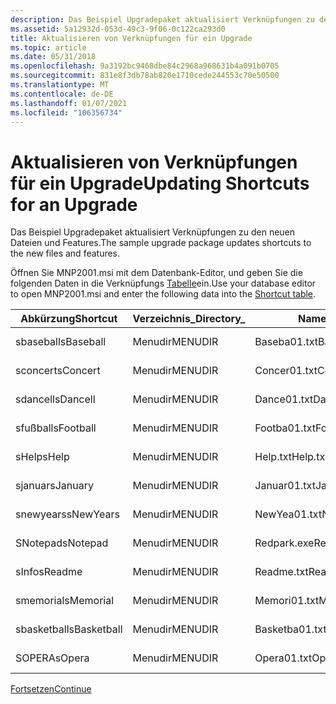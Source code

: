 ```yaml
---
description: Das Beispiel Upgradepaket aktualisiert Verknüpfungen zu den neuen Dateien und Features.
ms.assetid: 5a12932d-053d-49c3-9f06-0c122ca293d0
title: Aktualisieren von Verknüpfungen für ein Upgrade
ms.topic: article
ms.date: 05/31/2018
ms.openlocfilehash: 9a3192bc9468dbe84c2968a968631b4a091b0705
ms.sourcegitcommit: 831e8f3db78ab820e1710cede244553c70e50500
ms.translationtype: MT
ms.contentlocale: de-DE
ms.lasthandoff: 01/07/2021
ms.locfileid: "106356734"
---
```

# <a name="updating-shortcuts-for-an-upgrade"></a><span data-ttu-id="9f276-103">Aktualisieren von Verknüpfungen für ein Upgrade</span><span class="sxs-lookup"><span data-stu-id="9f276-103">Updating Shortcuts for an Upgrade</span></span>

<span data-ttu-id="9f276-104">Das Beispiel Upgradepaket aktualisiert Verknüpfungen zu den neuen Dateien und Features.</span><span class="sxs-lookup"><span data-stu-id="9f276-104">The sample upgrade package updates shortcuts to the new files and features.</span></span>

<span data-ttu-id="9f276-105">Öffnen Sie MNP2001.msi mit dem Datenbank-Editor, und geben Sie die folgenden Daten in die Verknüpfungs [Tabelle](shortcut-table.md)ein.</span><span class="sxs-lookup"><span data-stu-id="9f276-105">Use your database editor to open MNP2001.msi and enter the following data into the [Shortcut table](shortcut-table.md).</span></span>



| <span data-ttu-id="9f276-106">Abkürzung</span><span class="sxs-lookup"><span data-stu-id="9f276-106">Shortcut</span></span>    | <span data-ttu-id="9f276-107">Verzeichnis\_</span><span class="sxs-lookup"><span data-stu-id="9f276-107">Directory\_</span></span> | <span data-ttu-id="9f276-108">Name</span><span class="sxs-lookup"><span data-stu-id="9f276-108">Name</span></span>           | <span data-ttu-id="9f276-109">Komponente\_</span><span class="sxs-lookup"><span data-stu-id="9f276-109">Component\_</span></span> | <span data-ttu-id="9f276-110">Ziel</span><span class="sxs-lookup"><span data-stu-id="9f276-110">Target</span></span>               | <span data-ttu-id="9f276-111">Argumente</span><span class="sxs-lookup"><span data-stu-id="9f276-111">Arguments</span></span> | <span data-ttu-id="9f276-112">BESCHREIBUNG</span><span class="sxs-lookup"><span data-stu-id="9f276-112">Description</span></span> | <span data-ttu-id="9f276-113">Hotkey</span><span class="sxs-lookup"><span data-stu-id="9f276-113">Hotkey</span></span> | <span data-ttu-id="9f276-114">Symbol\_</span><span class="sxs-lookup"><span data-stu-id="9f276-114">Icon\_</span></span>         | <span data-ttu-id="9f276-115">IconIndex</span><span class="sxs-lookup"><span data-stu-id="9f276-115">IconIndex</span></span> | <span data-ttu-id="9f276-116">ShowCmd</span><span class="sxs-lookup"><span data-stu-id="9f276-116">ShowCmd</span></span> | <span data-ttu-id="9f276-117">Wkdir</span><span class="sxs-lookup"><span data-stu-id="9f276-117">WkDir</span></span> |
|-------------|-------------|----------------|-------------|----------------------|-----------|-------------|--------|----------------|-----------|---------|-------|
| <span data-ttu-id="9f276-118">sbaseball</span><span class="sxs-lookup"><span data-stu-id="9f276-118">sBaseball</span></span>   | <span data-ttu-id="9f276-119">Menudir</span><span class="sxs-lookup"><span data-stu-id="9f276-119">MENUDIR</span></span>     | <span data-ttu-id="9f276-120">Baseba01.txt</span><span class="sxs-lookup"><span data-stu-id="9f276-120">Baseba01.txt</span></span>   | <span data-ttu-id="9f276-121">Ball</span><span class="sxs-lookup"><span data-stu-id="9f276-121">Baseball</span></span>    | <span data-ttu-id="9f276-122">Ball</span><span class="sxs-lookup"><span data-stu-id="9f276-122">Baseball</span></span>             |           |             |        | <span data-ttu-id="9f276-123">Orca- \_icon.exe</span><span class="sxs-lookup"><span data-stu-id="9f276-123">orca\_icon.exe</span></span> |           |         |       |
| <span data-ttu-id="9f276-124">sconcert</span><span class="sxs-lookup"><span data-stu-id="9f276-124">sConcert</span></span>    | <span data-ttu-id="9f276-125">Menudir</span><span class="sxs-lookup"><span data-stu-id="9f276-125">MENUDIR</span></span>     | <span data-ttu-id="9f276-126">Concer01.txt</span><span class="sxs-lookup"><span data-stu-id="9f276-126">Concer01.txt</span></span>   | <span data-ttu-id="9f276-127">Konzert</span><span class="sxs-lookup"><span data-stu-id="9f276-127">Concert</span></span>     | <span data-ttu-id="9f276-128">\[\#Concer01.txt\]</span><span class="sxs-lookup"><span data-stu-id="9f276-128">\[\#Concer01.txt\]</span></span>   |           |             |        |                |           |         |       |
| <span data-ttu-id="9f276-129">sdancell</span><span class="sxs-lookup"><span data-stu-id="9f276-129">sDancell</span></span>    | <span data-ttu-id="9f276-130">Menudir</span><span class="sxs-lookup"><span data-stu-id="9f276-130">MENUDIR</span></span>     | <span data-ttu-id="9f276-131">Dance01.txt</span><span class="sxs-lookup"><span data-stu-id="9f276-131">Dance01.txt</span></span>    | <span data-ttu-id="9f276-132">Abhängigkeit</span><span class="sxs-lookup"><span data-stu-id="9f276-132">Dance</span></span>       | <span data-ttu-id="9f276-133">\[\#Dance01.txt\]</span><span class="sxs-lookup"><span data-stu-id="9f276-133">\[\#Dance01.txt\]</span></span>    |           |             |        |                |           |         |       |
| <span data-ttu-id="9f276-134">sfußball</span><span class="sxs-lookup"><span data-stu-id="9f276-134">sFootball</span></span>   | <span data-ttu-id="9f276-135">Menudir</span><span class="sxs-lookup"><span data-stu-id="9f276-135">MENUDIR</span></span>     | <span data-ttu-id="9f276-136">Footba01.txt</span><span class="sxs-lookup"><span data-stu-id="9f276-136">Footba01.txt</span></span>   | <span data-ttu-id="9f276-137">Verbandes</span><span class="sxs-lookup"><span data-stu-id="9f276-137">Football</span></span>    | <span data-ttu-id="9f276-138">\[\#Footba01.txt\]</span><span class="sxs-lookup"><span data-stu-id="9f276-138">\[\#Footba01.txt\]</span></span>   |           |             |        |                |           |         |       |
| <span data-ttu-id="9f276-139">sHelp</span><span class="sxs-lookup"><span data-stu-id="9f276-139">sHelp</span></span>       | <span data-ttu-id="9f276-140">Menudir</span><span class="sxs-lookup"><span data-stu-id="9f276-140">MENUDIR</span></span>     | <span data-ttu-id="9f276-141">Help.txt</span><span class="sxs-lookup"><span data-stu-id="9f276-141">Help.txt</span></span>       | <span data-ttu-id="9f276-142">Hilfe</span><span class="sxs-lookup"><span data-stu-id="9f276-142">Help</span></span>        | <span data-ttu-id="9f276-143">\[\#Help.txt\]</span><span class="sxs-lookup"><span data-stu-id="9f276-143">\[\#Help.txt\]</span></span>       |           |             |        |                |           |         |       |
| <span data-ttu-id="9f276-144">sjanuar</span><span class="sxs-lookup"><span data-stu-id="9f276-144">sJanuary</span></span>    | <span data-ttu-id="9f276-145">Menudir</span><span class="sxs-lookup"><span data-stu-id="9f276-145">MENUDIR</span></span>     | <span data-ttu-id="9f276-146">Januar01.txt</span><span class="sxs-lookup"><span data-stu-id="9f276-146">Januar01.txt</span></span>   | <span data-ttu-id="9f276-147">January</span><span class="sxs-lookup"><span data-stu-id="9f276-147">January</span></span>     | <span data-ttu-id="9f276-148">\[\#Januar01.txt\]</span><span class="sxs-lookup"><span data-stu-id="9f276-148">\[\#Januar01.txt\]</span></span>   |           |             |        |                |           |         |       |
| <span data-ttu-id="9f276-149">snewyears</span><span class="sxs-lookup"><span data-stu-id="9f276-149">sNewYears</span></span>   | <span data-ttu-id="9f276-150">Menudir</span><span class="sxs-lookup"><span data-stu-id="9f276-150">MENUDIR</span></span>     | <span data-ttu-id="9f276-151">NewYea01.txt</span><span class="sxs-lookup"><span data-stu-id="9f276-151">NewYea01.txt</span></span>   | <span data-ttu-id="9f276-152">Newyears</span><span class="sxs-lookup"><span data-stu-id="9f276-152">NewYears</span></span>    | <span data-ttu-id="9f276-153">\[\#NewYea01.txt\]</span><span class="sxs-lookup"><span data-stu-id="9f276-153">\[\#NewYea01.txt\]</span></span>   |           |             |        |                |           |         |       |
| <span data-ttu-id="9f276-154">SNotepad</span><span class="sxs-lookup"><span data-stu-id="9f276-154">sNotepad</span></span>    | <span data-ttu-id="9f276-155">Menudir</span><span class="sxs-lookup"><span data-stu-id="9f276-155">MENUDIR</span></span>     | <span data-ttu-id="9f276-156">Redpark.exe</span><span class="sxs-lookup"><span data-stu-id="9f276-156">Redpark.exe</span></span>    | <span data-ttu-id="9f276-157">Editor</span><span class="sxs-lookup"><span data-stu-id="9f276-157">Notepad</span></span>     | <span data-ttu-id="9f276-158">\[\#Redpark.exe\]</span><span class="sxs-lookup"><span data-stu-id="9f276-158">\[\#Redpark.exe\]</span></span>    |           |             |        |                |           |         |       |
| <span data-ttu-id="9f276-159">sInfo</span><span class="sxs-lookup"><span data-stu-id="9f276-159">sReadme</span></span>     | <span data-ttu-id="9f276-160">Menudir</span><span class="sxs-lookup"><span data-stu-id="9f276-160">MENUDIR</span></span>     | <span data-ttu-id="9f276-161">Readme.txt</span><span class="sxs-lookup"><span data-stu-id="9f276-161">Readme.txt</span></span>     | <span data-ttu-id="9f276-162">Editor</span><span class="sxs-lookup"><span data-stu-id="9f276-162">Notepad</span></span>     | <span data-ttu-id="9f276-163">\[\#Readme.txt\]</span><span class="sxs-lookup"><span data-stu-id="9f276-163">\[\#Readme.txt\]</span></span>     |           |             |        |                |           |         |       |
| <span data-ttu-id="9f276-164">smemorial</span><span class="sxs-lookup"><span data-stu-id="9f276-164">sMemorial</span></span>   | <span data-ttu-id="9f276-165">Menudir</span><span class="sxs-lookup"><span data-stu-id="9f276-165">MENUDIR</span></span>     | <span data-ttu-id="9f276-166">Memori01.txt</span><span class="sxs-lookup"><span data-stu-id="9f276-166">Memori01.txt</span></span>   | <span data-ttu-id="9f276-167">Denkmals</span><span class="sxs-lookup"><span data-stu-id="9f276-167">Memorial</span></span>    | <span data-ttu-id="9f276-168">\[\#Memori01.txt\]</span><span class="sxs-lookup"><span data-stu-id="9f276-168">\[\#Memori01.txt\]</span></span>   |           |             |        |                |           |         |       |
| <span data-ttu-id="9f276-169">sbasketball</span><span class="sxs-lookup"><span data-stu-id="9f276-169">sBasketball</span></span> | <span data-ttu-id="9f276-170">Menudir</span><span class="sxs-lookup"><span data-stu-id="9f276-170">MENUDIR</span></span>     | <span data-ttu-id="9f276-171">Basketba01.txt</span><span class="sxs-lookup"><span data-stu-id="9f276-171">Basketba01.txt</span></span> | <span data-ttu-id="9f276-172">Erinnen</span><span class="sxs-lookup"><span data-stu-id="9f276-172">Basketball</span></span>  | <span data-ttu-id="9f276-173">\[\#Basketba01.txt\]</span><span class="sxs-lookup"><span data-stu-id="9f276-173">\[\#Basketba01.txt\]</span></span> |           |             |        |                |           |         |       |
| <span data-ttu-id="9f276-174">SOPERA</span><span class="sxs-lookup"><span data-stu-id="9f276-174">sOpera</span></span>      | <span data-ttu-id="9f276-175">Menudir</span><span class="sxs-lookup"><span data-stu-id="9f276-175">MENUDIR</span></span>     | <span data-ttu-id="9f276-176">Opera01.txt</span><span class="sxs-lookup"><span data-stu-id="9f276-176">Opera01.txt</span></span>    | <span data-ttu-id="9f276-177">Opera</span><span class="sxs-lookup"><span data-stu-id="9f276-177">Opera</span></span>       | <span data-ttu-id="9f276-178">\[\#Opera01.txt\]</span><span class="sxs-lookup"><span data-stu-id="9f276-178">\[\#Opera01.txt\]</span></span>    |           |             |        |                |           |         |       |



 

[<span data-ttu-id="9f276-179">Fortsetzen</span><span class="sxs-lookup"><span data-stu-id="9f276-179">Continue</span></span>](updating-upgrade-table-for-an-upgrade.md)

 

 



